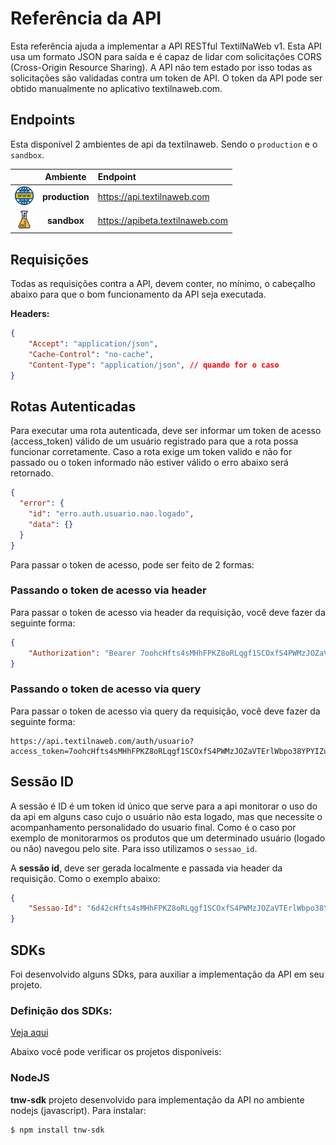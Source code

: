 # Referência da API

Esta referência ajuda a implementar a API RESTful TextilNaWeb v1. Esta API usa um formato JSON para saída e é capaz de lidar com solicitações CORS (Cross-Origin Resource Sharing). A API não tem estado por isso todas as solicitações são validadas contra um token de API. O token da API pode ser obtido manualmente no aplicativo textilnaweb.com.

## Endpoints

Esta disponível 2 ambientes de api da textilnaweb. Sendo o `production` e o `sandbox`.

|     | Ambiente       | Endpoint                        |
|:---:|:--------------:|:--------------------------------|
| <img src="https://raw.githubusercontent.com/textilnaweb/assets/main/images/icons/www.svg" width="30"> | **production** | https://api.textilnaweb.com     |
| <img src="https://raw.githubusercontent.com/textilnaweb/assets/main/images/icons/labs.svg" width="30"> | **sandbox**    | https://apibeta.textilnaweb.com |

## Requisições

Todas as requisições contra a API, devem conter, no mínimo, o cabeçalho abaixo para que o bom funcionamento da API seja executada.

**Headers:**

```json
{
    "Accept": "application/json",
    "Cache-Control": "no-cache",
    "Content-Type": "application/json", // quando for o caso
}
```

## Rotas Autenticadas

Para executar uma rota autenticada, deve ser informar um token de acesso (access_token) válido de um usuário registrado para que a rota possa funcionar corretamente. Caso a rota exige um token valido e não for passado ou o token informado não estiver válido o erro abaixo será retornado.

```json
{
  "error": {
    "id": "erro.auth.usuario.nao.logado",
    "data": {}
  }
}
```

Para passar o token de acesso, pode ser feito de 2 formas:

### Passando o token de acesso via header

Para passar o token de acesso via header da requisição, você deve fazer da seguinte forma:

```json
{
    "Authorization": "Bearer 7oohcHfts4sMHhFPKZ8oRLqgf1SCOxfS4PWMzJOZaVTErlWbpo38YPYIZuiz"
}
```

### Passando o token de acesso via query

Para passar o token de acesso via query da requisição, você deve fazer da seguinte forma:

```
https://api.textilnaweb.com/auth/usuario?access_token=7oohcHfts4sMHhFPKZ8oRLqgf1SCOxfS4PWMzJOZaVTErlWbpo38YPYIZuiz
```

## Sessão ID

A sessão é ID é um token id único que serve para a api monitorar o uso do da api em alguns caso cujo o usuário não esta logado, mas que necessite o acompanhamento personalidado do usuario final. Como é o caso por exemplo de monitorarmos os produtos que um determinado usuário (logado ou não) navegou pelo site. Para isso utilizamos o `sessao_id`.

A **sessão id**, deve ser gerada localmente e passada via header da requisição. Como o exemplo abaixo:

```json
{
    "Sessao-Id": "6d42cHfts4sMHhFPKZ8oRLqgf1SCOxfS4PWMzJOZaVTErlWbpo38YPYIZuiz"
}
```

## SDKs

Foi desenvolvido alguns SDks, para auxiliar a implementação da API em seu projeto.

### Definição dos SDKs:

[Veja aqui](/dev/sdk.html)

Abaixo você pode verificar os projetos disponíveis:

### NodeJS

**tnw-sdk** projeto desenvolvido para implementação da API no ambiente nodejs (javascript).
Para instalar:

```bash
$ npm install tnw-sdk
```